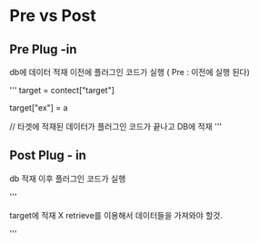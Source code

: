 # Pre  vs Post

## Pre Plug -in

 db에 데이터 적재 이전에 플러그인 코드가 실행 ( Pre : 이전에 실행 된다)
 
 '''
 target = contect["target"]
 
 target["ex"]  = a
 
 // 타겟에 적재된 데이터가 플러그인 코드가 끝나고 DB에 적재
 '''
 
 ## Post Plug - in
 
 db 적재 이후 플러그인 코드가 실행
 
 '''
 
 target에 적재 X retrieve를 이용해서 데이터들을 가져와야 할것. 
 
 '''
